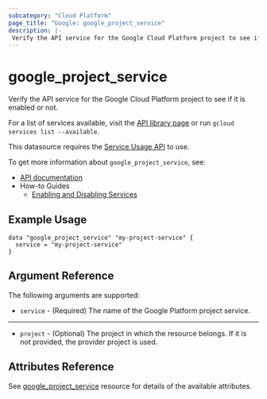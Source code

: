```yaml
---
subcategory: "Cloud Platform"
page_title: "Google: google_project_service"
description: |-
 Verify the API service for the Google Cloud Platform project to see if it is enabled or not.
---
```


# google\_project\_service

Verify the API service for the Google Cloud Platform project to see if it is enabled or not.

For a list of services available, visit the [API library page](https://console.cloud.google.com/apis/library)
or run `gcloud services list --available`.

This datasource requires the [Service Usage API](https://console.cloud.google.com/apis/library/serviceusage.googleapis.com)
to use.


To get more information about `google_project_service`, see:

* [API documentation](https://cloud.google.com/service-usage/docs/reference/rest/v1/services)
* How-to Guides
    * [Enabling and Disabling Services](https://cloud.google.com/service-usage/docs/enable-disable)

## Example Usage

```hcl
data "google_project_service" "my-project-service" {
  service = "my-project-service"
}
```

## Argument Reference

The following arguments are supported:

* `service` - (Required) The name of the Google Platform project service.

- - -

* `project` - (Optional) The project in which the resource belongs. If it
    is not provided, the provider project is used.

## Attributes Reference

See [google_project_service](https://registry.terraform.io/providers/hashicorp/google/latest/docs/resources/google_project_service#argument-reference) resource for details of the available attributes.